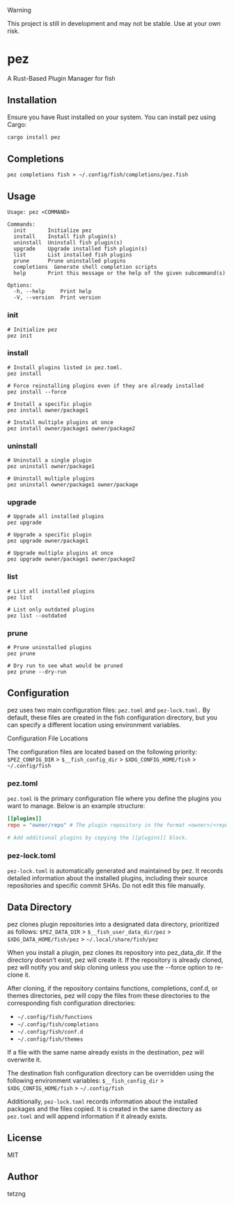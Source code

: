 > [!WARNING]
> This project is still in development and may not be stable. Use at your own risk.

# pez

A Rust-Based Plugin Manager for fish

## Installation

Ensure you have Rust installed on your system. You can install pez using Cargo:

```sh
cargo install pez
```

## Completions

```fish
pez completions fish > ~/.config/fish/completions/pez.fish
```

## Usage

```
Usage: pez <COMMAND>

Commands:
  init       Initialize pez
  install    Install fish plugin(s)
  uninstall  Uninstall fish plugin(s)
  upgrade    Upgrade installed fish plugin(s)
  list       List installed fish plugins
  prune      Prune uninstalled plugins
  completions  Generate shell completion scripts
  help       Print this message or the help of the given subcommand(s)

Options:
  -h, --help     Print help
  -V, --version  Print version
```

### init

```fish
# Initialize pez
pez init
```

### install

```fish
# Install plugins listed in pez.toml.
pez install

# Force reinstalling plugins even if they are already installed
pez install --force

# Install a specific plugin
pez install owner/package1

# Install multiple plugins at once
pez install owner/package1 owner/package2
```

### uninstall

```fish
# Uninstall a single plugin
pez uninstall owner/package1

# Uninstall multiple plugins
pez uninstall owner/package1 owner/package
```

### upgrade

```fish
# Upgrade all installed plugins
pez upgrade

# Upgrade a specific plugin
pez upgrade owner/package1

# Upgrade multiple plugins at once
pez upgrade owner/package1 owner/package2
```

### list

```fish
# List all installed plugins
pez list

# List only outdated plugins
pez list --outdated
```

### prune

```fish
# Prune uninstalled plugins
pez prune

# Dry run to see what would be pruned
pez prune --dry-run
```

## Configuration

pez uses two main configuration files: `pez.toml` and `pez-lock.toml.` By default, these files are created in the fish configuration directory, but you can specify a different location using environment variables.

Configuration File Locations

The configuration files are located based on the following priority: `$PEZ_CONFIG_DIR` > `$__fish_config_dir` > `$XDG_CONFIG_HOME/fish` > `~/.config/fish`

### pez.toml

`pez.toml` is the primary configuration file where you define the plugins you want to manage. Below is an example structure:

```toml
[[plugins]]
repo = "owner/repo" # The plugin repository in the format <owner>/<repo>

# Add additional plugins by copying the [[plugins]] block.
```

### pez-lock.toml

`pez-lock.toml` is automatically generated and maintained by pez. It records detailed information about the installed plugins, including their source repositories and specific commit SHAs. Do not edit this file manually.

## Data Directory

pez clones plugin repositories into a designated data directory, prioritized as follows: `$PEZ_DATA_DIR` > `$__fish_user_data_dir/pez` > `$XDG_DATA_HOME/fish/pez` > `~/.local/share/fish/pez`

When you install a plugin, pez clones its repository into pez_data_dir. If the directory doesn’t exist, pez will create it. If the repository is already cloned, pez will notify you and skip cloning unless you use the --force option to re-clone it.

After cloning, if the repository contains functions, completions, conf.d, or themes directories, pez will copy the files from these directories to the corresponding fish configuration directories:

- `~/.config/fish/functions`
- `~/.config/fish/completions`
- `~/.config/fish/conf.d`
- `~/.config/fish/themes`

If a file with the same name already exists in the destination, pez will overwrite it.

The destination fish configuration directory can be overridden using the following environment variables: `$__fish_config_dir` > `$XDG_CONFIG_HOME/fish` > `~/.config/fish`

Additionally, `pez-lock.toml` records information about the installed packages and the files copied. It is created in the same directory as `pez.toml` and will append information if it already exists.

## License

MIT

## Author

tetzng

